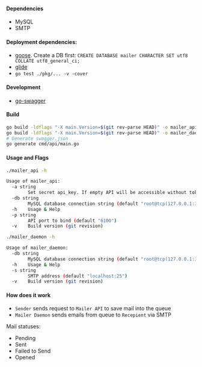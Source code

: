 #### Dependencies

 * MySQL
 * SMTP

#### Deployment dependencies:

 * [goose](https://bitbucket.org/liamstask/goose/). Create a DB first: `CREATE DATABASE mailer CHARACTER SET utf8 COLLATE utf8_general_ci;`
 * [glide](https://github.com/Masterminds/glide)
 * `go test ./pkg/... -v -cover`

#### Development

 * [go-swagger](https://github.com/go-swagger/go-swagger)

#### Build

```bash
go build -ldflags "-X main.Version=$(git rev-parse HEAD)" -o mailer_api cmd/api/main.go
go build -ldflags "-X main.Version=$(git rev-parse HEAD)" -o mailer_daemon cmd/daemon/main.go
# Generate swagger.json
go generate cmd/api/main.go
```

#### Usage and Flags

```bash
./mailer_api -h

Usage of mailer_api:
  -a string
    	Set secret api_key. If empty API will be accessible without token
  -db string
    	MySQL database connection string (default "root@tcp(127.0.0.1:3306)/mailer")
  -h	Usage & Help
  -p string
    	API port to bind (default "6100")
  -v	Build version (git revision)
```

```bash
./mailer_daemon -h

Usage of mailer_daemon:
  -db string
    	MySQL database connection string (default "root@tcp(127.0.0.1:3306)/mailer")
  -h	Usage & Help
  -s string
    	SMTP address (default "localhost:25")
  -v	Build version (git revision)
```

#### How does it work

 * `Sender` sends request to `Mailer API` to save mail into the queue
 * `Mailer Daemon` sends emails from queue to `Recepient` via SMTP

Mail statuses:

 * Pending
 * Sent
 * Failed to Send
 * Opened
